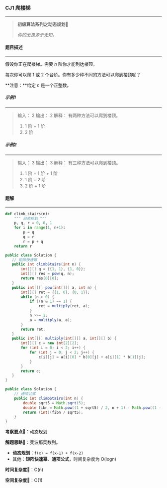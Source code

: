 ### CJ1 爬楼梯

---



> **初级算法系列之动态规划**🌈
>
> *你的无畏源于无知。*



#### 题目描述

---

假设你正在爬楼梯。需要 *n* 阶你才能到达楼顶。

每次你可以爬 1 或 2 个台阶。你有多少种不同的方法可以爬到楼顶呢？

**注意：**给定 *n* 是一个正整数。



##### 示例1

---

> 输入： 2
> 输出： 2
> 解释： 有两种方法可以爬到楼顶。
> 1.  1 阶 + 1 阶
> 2.  2 阶

##### 示例2

---

> 输入： 3
> 输出： 3
> 解释： 有三种方法可以爬到楼顶。
> 1.  1 阶 + 1 阶 + 1 阶
> 2.  1 阶 + 2 阶
> 3.  2 阶 + 1 阶



#### 题解

---

```python
def climb_stairs(n):
    """ 动态规划 """
    p, q, r = 0, 0, 1
    for i in range(1, n+1):
        p = q
        q = r
        r = p + q
    return r
```



```java
public class Solution {
   // 矩阵快速幂
   public int climbStairs(int n) {
       int[][] q = {{1, 1}, {1, 0}};
       int[][] res = pow(q, n);
       return res[0][0];
   }
   public int[][] pow(int[][] a, int n) {
       int[][] ret = {{1, 0}, {0, 1}};
       while (n > 0) {
           if ((n & 1) == 1) {
               ret = multiply(ret, a);
           }
           n >>= 1;
           a = multiply(a, a);
       }
       return ret;
   }
   public int[][] multiply(int[][] a, int[][] b) {
       int[][] c = new int[2][2];
       for (int i = 0; i < 2; i++) {
           for (int j = 0; j < 2; j++) {
               c[i][j] = a[i][0] * b[0][j] + a[i][1] * b[1][j];
           }
       }
       return c;
   }
}
```



```java
public class Solution {
    // 通项公式 
    public int climbStairs(int n) {
        double sqrt5 = Math.sqrt(5);
        double fibn = Math.pow((1 + sqrt5) / 2, n + 1) - Math.pow((1 - sqrt5) / 2, n + 1);
        return (int)(fibn / sqrt5);
    }
}
```



**考察要点**🍥：动态规划

**解题思路**🍬：斐波那契数列。

- **动态规划**：`f(x) = f(x-1) + f(x-2)`
- 其他：**矩阵快速幂**、**通项公式**，时间复杂度为 O(logn)



**时间复杂度**🍉：O(n)

**空间复杂度**🍭：O(1)

